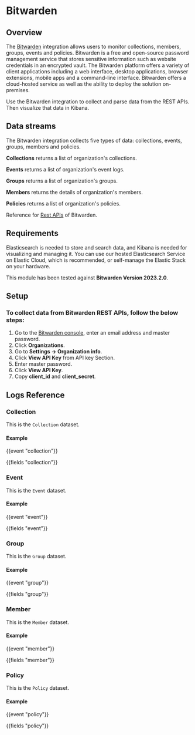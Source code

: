 # Bitwarden

## Overview

The [Bitwarden](https://bitwarden.com) integration allows users to monitor collections, members, groups, events and policies. Bitwarden is a free and open-source password management service that stores sensitive information such as website credentials in an encrypted vault. The Bitwarden platform offers a variety of client applications including a web interface, desktop applications, browser extensions, mobile apps and a command-line interface. Bitwarden offers a cloud-hosted service as well as the ability to deploy the solution on-premises.

Use the Bitwarden integration to collect and parse data from the REST APIs. Then visualize that data in Kibana.

## Data streams

The Bitwarden integration collects five types of data: collections, events, groups, members and policies.

**Collections** returns a list of organization's collections.

**Events** returns a list of organization's event logs.

**Groups** returns a list of organization's groups.

**Members** returns the details of organization's members.

**Policies** returns a list of organization's policies.

Reference for [Rest APIs](https://bitwarden.com/help/api/) of Bitwarden.

## Requirements

Elasticsearch is needed to store and search data, and Kibana is needed for visualizing and managing it. You can use our hosted Elasticsearch Service on Elastic Cloud, which is recommended, or self-manage the Elastic Stack on your hardware.

This module has been tested against **Bitwarden Version 2023.2.0**.

## Setup

### To collect data from Bitwarden REST APIs, follow the below steps:

1. Go to the [Bitwarden console](https://vault.bitwarden.com/#/vault), enter an email address and master password.
2. Click **Organizations**.
3. Go to **Settings → Organization info**.
4. Click **View API Key** from API key Section.
5. Enter master password.
6. Click **View API Key**.
7. Copy **client_id** and **client_secret**.

## Logs Reference

### Collection

This is the `Collection` dataset.

#### Example

{{event "collection"}}

{{fields "collection"}}

### Event

This is the `Event` dataset.

#### Example

{{event "event"}}

{{fields "event"}}

### Group

This is the `Group` dataset.

#### Example

{{event "group"}}

{{fields "group"}}

### Member

This is the `Member` dataset.

#### Example

{{event "member"}}

{{fields "member"}}

### Policy

This is the `Policy` dataset.

#### Example

{{event "policy"}}

{{fields "policy"}}